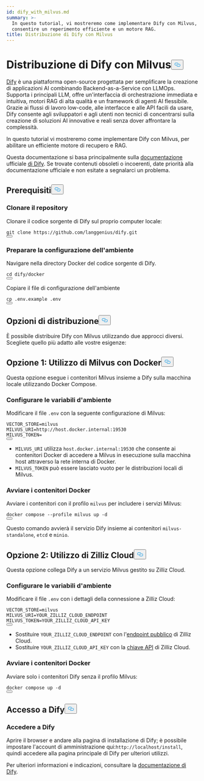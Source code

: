 ```yaml
---
id: dify_with_milvus.md
summary: >-
  In questo tutorial, vi mostreremo come implementare Dify con Milvus, per
  consentire un reperimento efficiente e un motore RAG.
title: Distribuzione di Dify con Milvus
---
```

<h1 id="Deploying-Dify-with-Milvus" class="common-anchor-header">Distribuzione di Dify con Milvus<button data-href="#Deploying-Dify-with-Milvus" class="anchor-icon" translate="no">
      <svg translate="no"
        aria-hidden="true"
        focusable="false"
        height="20"
        version="1.1"
        viewBox="0 0 16 16"
        width="16"
      >
        <path
          fill="#0092E4"
          fill-rule="evenodd"
          d="M4 9h1v1H4c-1.5 0-3-1.69-3-3.5S2.55 3 4 3h4c1.45 0 3 1.69 3 3.5 0 1.41-.91 2.72-2 3.25V8.59c.58-.45 1-1.27 1-2.09C10 5.22 8.98 4 8 4H4c-.98 0-2 1.22-2 2.5S3 9 4 9zm9-3h-1v1h1c1 0 2 1.22 2 2.5S13.98 12 13 12H9c-.98 0-2-1.22-2-2.5 0-.83.42-1.64 1-2.09V6.25c-1.09.53-2 1.84-2 3.25C6 11.31 7.55 13 9 13h4c1.45 0 3-1.69 3-3.5S14.5 6 13 6z"
        ></path>
      </svg>
    </button></h1><p><a href="https://dify.ai/">Dify</a> è una piattaforma open-source progettata per semplificare la creazione di applicazioni AI combinando Backend-as-a-Service con LLMOps. Supporta i principali LLM, offre un'interfaccia di orchestrazione immediata e intuitiva, motori RAG di alta qualità e un framework di agenti AI flessibile. Grazie ai flussi di lavoro low-code, alle interfacce e alle API facili da usare, Dify consente agli sviluppatori e agli utenti non tecnici di concentrarsi sulla creazione di soluzioni AI innovative e reali senza dover affrontare la complessità.</p>
<p>In questo tutorial vi mostreremo come implementare Dify con Milvus, per abilitare un efficiente motore di recupero e RAG.</p>
<div class="alert note">
<p>Questa documentazione si basa principalmente sulla <a href="https://docs.dify.ai/">documentazione</a> ufficiale <a href="https://docs.dify.ai/">di Dify</a>. Se trovate contenuti obsoleti o incoerenti, date priorità alla documentazione ufficiale e non esitate a segnalarci un problema.</p>
</div>
<h2 id="Prerequisites" class="common-anchor-header">Prerequisiti<button data-href="#Prerequisites" class="anchor-icon" translate="no">
      <svg translate="no"
        aria-hidden="true"
        focusable="false"
        height="20"
        version="1.1"
        viewBox="0 0 16 16"
        width="16"
      >
        <path
          fill="#0092E4"
          fill-rule="evenodd"
          d="M4 9h1v1H4c-1.5 0-3-1.69-3-3.5S2.55 3 4 3h4c1.45 0 3 1.69 3 3.5 0 1.41-.91 2.72-2 3.25V8.59c.58-.45 1-1.27 1-2.09C10 5.22 8.98 4 8 4H4c-.98 0-2 1.22-2 2.5S3 9 4 9zm9-3h-1v1h1c1 0 2 1.22 2 2.5S13.98 12 13 12H9c-.98 0-2-1.22-2-2.5 0-.83.42-1.64 1-2.09V6.25c-1.09.53-2 1.84-2 3.25C6 11.31 7.55 13 9 13h4c1.45 0 3-1.69 3-3.5S14.5 6 13 6z"
        ></path>
      </svg>
    </button></h2><h3 id="Clone-the-Repository" class="common-anchor-header">Clonare il repository</h3><p>Clonare il codice sorgente di Dify sul proprio computer locale:</p>
<pre><code translate="no" class="language-shell">git clone https://github.com/langgenius/dify.git
<button class="copy-code-btn"></button></code></pre>
<h3 id="Prepare-Environment-Configuration" class="common-anchor-header">Preparare la configurazione dell'ambiente</h3><p>Navigare nella directory Docker del codice sorgente di Dify.</p>
<pre><code translate="no" class="language-shell">cd dify/docker
<button class="copy-code-btn"></button></code></pre>
<p>Copiare il file di configurazione dell'ambiente</p>
<pre><code translate="no" class="language-shell">cp .env.example .env
<button class="copy-code-btn"></button></code></pre>
<h2 id="Deployment-Options" class="common-anchor-header">Opzioni di distribuzione<button data-href="#Deployment-Options" class="anchor-icon" translate="no">
      <svg translate="no"
        aria-hidden="true"
        focusable="false"
        height="20"
        version="1.1"
        viewBox="0 0 16 16"
        width="16"
      >
        <path
          fill="#0092E4"
          fill-rule="evenodd"
          d="M4 9h1v1H4c-1.5 0-3-1.69-3-3.5S2.55 3 4 3h4c1.45 0 3 1.69 3 3.5 0 1.41-.91 2.72-2 3.25V8.59c.58-.45 1-1.27 1-2.09C10 5.22 8.98 4 8 4H4c-.98 0-2 1.22-2 2.5S3 9 4 9zm9-3h-1v1h1c1 0 2 1.22 2 2.5S13.98 12 13 12H9c-.98 0-2-1.22-2-2.5 0-.83.42-1.64 1-2.09V6.25c-1.09.53-2 1.84-2 3.25C6 11.31 7.55 13 9 13h4c1.45 0 3-1.69 3-3.5S14.5 6 13 6z"
        ></path>
      </svg>
    </button></h2><p>È possibile distribuire Dify con Milvus utilizzando due approcci diversi. Scegliete quello più adatto alle vostre esigenze:</p>
<h2 id="Option-1-Using-Milvus-with-Docker" class="common-anchor-header">Opzione 1: Utilizzo di Milvus con Docker<button data-href="#Option-1-Using-Milvus-with-Docker" class="anchor-icon" translate="no">
      <svg translate="no"
        aria-hidden="true"
        focusable="false"
        height="20"
        version="1.1"
        viewBox="0 0 16 16"
        width="16"
      >
        <path
          fill="#0092E4"
          fill-rule="evenodd"
          d="M4 9h1v1H4c-1.5 0-3-1.69-3-3.5S2.55 3 4 3h4c1.45 0 3 1.69 3 3.5 0 1.41-.91 2.72-2 3.25V8.59c.58-.45 1-1.27 1-2.09C10 5.22 8.98 4 8 4H4c-.98 0-2 1.22-2 2.5S3 9 4 9zm9-3h-1v1h1c1 0 2 1.22 2 2.5S13.98 12 13 12H9c-.98 0-2-1.22-2-2.5 0-.83.42-1.64 1-2.09V6.25c-1.09.53-2 1.84-2 3.25C6 11.31 7.55 13 9 13h4c1.45 0 3-1.69 3-3.5S14.5 6 13 6z"
        ></path>
      </svg>
    </button></h2><p>Questa opzione esegue i contenitori Milvus insieme a Dify sulla macchina locale utilizzando Docker Compose.</p>
<h3 id="Configure-Environment-Variables" class="common-anchor-header">Configurare le variabili d'ambiente</h3><p>Modificare il file <code translate="no">.env</code> con la seguente configurazione di Milvus:</p>
<pre><code translate="no">VECTOR_STORE=milvus
MILVUS_URI=http://host.docker.internal:19530
MILVUS_TOKEN=
<button class="copy-code-btn"></button></code></pre>
<div class="alert note">
<ul>
<li><code translate="no">MILVUS_URI</code> utilizza <code translate="no">host.docker.internal:19530</code> che consente ai contenitori Docker di accedere a Milvus in esecuzione sulla macchina host attraverso la rete interna di Docker.</li>
<li><code translate="no">MILVUS_TOKEN</code> può essere lasciato vuoto per le distribuzioni locali di Milvus.</li>
</ul>
</div>
<h3 id="Start-the-Docker-Containers" class="common-anchor-header">Avviare i contenitori Docker</h3><p>Avviare i contenitori con il profilo <code translate="no">milvus</code> per includere i servizi Milvus:</p>
<pre><code translate="no" class="language-shell">docker compose --profile milvus up -d
<button class="copy-code-btn"></button></code></pre>
<p>Questo comando avvierà il servizio Dify insieme ai contenitori <code translate="no">milvus-standalone</code>, <code translate="no">etcd</code> e <code translate="no">minio</code>.</p>
<h2 id="Option-2-Using-Zilliz-Cloud" class="common-anchor-header">Opzione 2: Utilizzo di Zilliz Cloud<button data-href="#Option-2-Using-Zilliz-Cloud" class="anchor-icon" translate="no">
      <svg translate="no"
        aria-hidden="true"
        focusable="false"
        height="20"
        version="1.1"
        viewBox="0 0 16 16"
        width="16"
      >
        <path
          fill="#0092E4"
          fill-rule="evenodd"
          d="M4 9h1v1H4c-1.5 0-3-1.69-3-3.5S2.55 3 4 3h4c1.45 0 3 1.69 3 3.5 0 1.41-.91 2.72-2 3.25V8.59c.58-.45 1-1.27 1-2.09C10 5.22 8.98 4 8 4H4c-.98 0-2 1.22-2 2.5S3 9 4 9zm9-3h-1v1h1c1 0 2 1.22 2 2.5S13.98 12 13 12H9c-.98 0-2-1.22-2-2.5 0-.83.42-1.64 1-2.09V6.25c-1.09.53-2 1.84-2 3.25C6 11.31 7.55 13 9 13h4c1.45 0 3-1.69 3-3.5S14.5 6 13 6z"
        ></path>
      </svg>
    </button></h2><p>Questa opzione collega Dify a un servizio Milvus gestito su Zilliz Cloud.</p>
<h3 id="Configure-Environment-Variables" class="common-anchor-header">Configurare le variabili d'ambiente</h3><p>Modificare il file <code translate="no">.env</code> con i dettagli della connessione a Zilliz Cloud:</p>
<pre><code translate="no"><span class="hljs-attr">VECTOR_STORE</span>=milvus
<span class="hljs-attr">MILVUS_URI</span>=YOUR_ZILLIZ_CLOUD_ENDPOINT
<span class="hljs-attr">MILVUS_TOKEN</span>=YOUR_ZILLIZ_CLOUD_API_KEY
<button class="copy-code-btn"></button></code></pre>
<div class="alert note">
<ul>
<li>Sostituire <code translate="no">YOUR_ZILLIZ_CLOUD_ENDPOINT</code> con l'<a href="https://docs.zilliz.com/docs/on-zilliz-cloud-console#free-cluster-details">endpoint pubblico</a> di Zilliz Cloud.</li>
<li>Sostituire <code translate="no">YOUR_ZILLIZ_CLOUD_API_KEY</code> con la <a href="https://docs.zilliz.com/docs/on-zilliz-cloud-console#free-cluster-details">chiave API</a> di Zilliz Cloud.</li>
</ul>
</div>
<h3 id="Start-the-Docker-Containers" class="common-anchor-header">Avviare i contenitori Docker</h3><p>Avviare solo i contenitori Dify senza il profilo Milvus:</p>
<pre><code translate="no" class="language-shell">docker compose up -d
<button class="copy-code-btn"></button></code></pre>
<h2 id="Accessing-Dify" class="common-anchor-header">Accesso a Dify<button data-href="#Accessing-Dify" class="anchor-icon" translate="no">
      <svg translate="no"
        aria-hidden="true"
        focusable="false"
        height="20"
        version="1.1"
        viewBox="0 0 16 16"
        width="16"
      >
        <path
          fill="#0092E4"
          fill-rule="evenodd"
          d="M4 9h1v1H4c-1.5 0-3-1.69-3-3.5S2.55 3 4 3h4c1.45 0 3 1.69 3 3.5 0 1.41-.91 2.72-2 3.25V8.59c.58-.45 1-1.27 1-2.09C10 5.22 8.98 4 8 4H4c-.98 0-2 1.22-2 2.5S3 9 4 9zm9-3h-1v1h1c1 0 2 1.22 2 2.5S13.98 12 13 12H9c-.98 0-2-1.22-2-2.5 0-.83.42-1.64 1-2.09V6.25c-1.09.53-2 1.84-2 3.25C6 11.31 7.55 13 9 13h4c1.45 0 3-1.69 3-3.5S14.5 6 13 6z"
        ></path>
      </svg>
    </button></h2><h3 id="Log-in-to-Dify" class="common-anchor-header">Accedere a Dify</h3><p>Aprire il browser e andare alla pagina di installazione di Dify; è possibile impostare l'account di amministrazione qui:<code translate="no">http://localhost/install</code>, quindi accedere alla pagina principale di Dify per ulteriori utilizzi.</p>
<p>Per ulteriori informazioni e indicazioni, consultare la <a href="https://docs.dify.ai/">documentazione di Dify</a>.</p>
